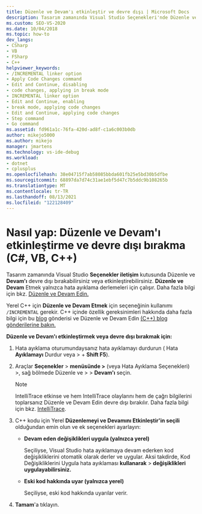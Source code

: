 ```yaml
---
title: Düzenle ve Devam'ı etkinleştir ve devre dışı | Microsoft Docs
description: Tasarım zamanında Visual Studio Seçenekleri'nde Düzenle ve Devam'ı devre dışı bırakmayı ve etkinleştirmeyi öğrenin. Düzenle ve Devam Etmek yalnızca hata ayıklama derlemeleri için çalışır.
ms.custom: SEO-VS-2020
ms.date: 10/04/2018
ms.topic: how-to
dev_langs:
- CSharp
- VB
- FSharp
- C++
helpviewer_keywords:
- /INCREMENTAL linker option
- Apply Code Changes command
- Edit and Continue, disabling
- code changes, applying in break mode
- INCREMENTAL linker option
- Edit and Continue, enabling
- break mode, applying code changes
- Edit and Continue, applying code changes
- Step command
- Go command
ms.assetid: fd961a1c-76fa-420d-ad8f-c1a6c003b0db
author: mikejo5000
ms.author: mikejo
manager: jmartens
ms.technology: vs-ide-debug
ms.workload:
- dotnet
- cplusplus
ms.openlocfilehash: 38e04715f7ab58085bbda601fb25e5bd30b5dfbe
ms.sourcegitcommit: 68897da7d74c31ae1ebf5d47c7b5ddc9b108265b
ms.translationtype: MT
ms.contentlocale: tr-TR
ms.lasthandoff: 08/13/2021
ms.locfileid: "122128409"
---
```

# <a name="how-to-enable-and-disable-edit-and-continue-c-vb-c"></a>Nasıl yap: Düzenle ve Devam'ı etkinleştirme ve devre dışı bırakma (C#, VB, C++)

Tasarım zamanında Visual Studio **Seçenekler iletişim** kutusunda Düzenle ve **Devam'ı** devre dışı bırakabilirsiniz veya etkinleştirebilirsiniz. **Düzenle ve Devam** Etmek yalnızca hata ayıklama derlemeleri için çalışır. Daha fazla bilgi için bkz. [Düzenle ve Devam Edin.](../debugger/edit-and-continue.md)

Yerel C++ için **Düzenle ve Devam Etmek** için seçeneğinin kullanımı `/INCREMENTAL` gerekir. C++ içinde özellik gereksinimleri hakkında daha fazla bilgi için bu [blog](https://devblogs.microsoft.com/cppblog/c-edit-and-continue-in-visual-studio-2015-update-3/) gönderisi ve Düzenle ve Devam Edin [(C++) blog gönderilerine bakın.](../debugger/edit-and-continue-visual-cpp.md)

**Düzenle ve Devam'ı etkinleştirmek veya devre dışı bırakmak için:**

1. Hata ayıklama oturumundaysanız hata ayıklamayı durdurun ( Hata **Ayıklamayı** Durdur veya  >    + **Shift F5**).

1. Araçlar **Seçenekler**  >  **menüsünde >** (veya Hata Ayıklama Seçenekleri) >, sağ bölmede Düzenle ve   >     >   **Devam'ı** seçin.

    > [!NOTE]
    > IntelliTrace etkinse ve hem IntelliTrace olaylarını hem de çağrı bilgilerini toplarsanız Düzenle ve Devam Edin devre dışı bırakılır. Daha fazla bilgi için bkz. [IntelliTrace](../debugger/intellitrace.md).

1. C++ kodu için Yerel **Düzenlemeyi ve Devamını Etkinleştir'in seçili** olduğundan emin olun ve ek seçenekleri ayarlayın:
    - **Devam eden değişiklikleri uygula (yalnızca yerel)**

      Seçiliyse, Visual Studio hata ayıklamaya devam ederken kod değişikliklerini otomatik olarak derler ve uygular. Aksi takdirde, Kod Değişikliklerini Uygula hata ayıklaması **kullanarak**  >  **değişiklikleri uygulayabilirsiniz.**

    - **Eski kod hakkında uyar (yalnızca yerel)**

      Seçiliyse, eski kod hakkında uyarılar verir.

1. **Tamam**'a tıklayın.
